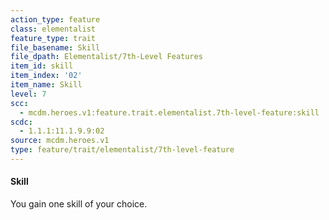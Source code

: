 ```yaml
---
action_type: feature
class: elementalist
feature_type: trait
file_basename: Skill
file_dpath: Elementalist/7th-Level Features
item_id: skill
item_index: '02'
item_name: Skill
level: 7
scc:
  - mcdm.heroes.v1:feature.trait.elementalist.7th-level-feature:skill
scdc:
  - 1.1.1:11.1.9.9:02
source: mcdm.heroes.v1
type: feature/trait/elementalist/7th-level-feature
---
```


#### Skill

You gain one skill of your choice.
